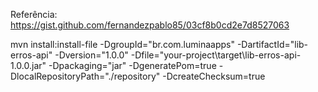 Referência:
https://gist.github.com/fernandezpablo85/03cf8b0cd2e7d8527063

mvn install:install-file -DgroupId="br.com.luminaapps" -DartifactId="lib-erros-api" -Dversion="1.0.0" -Dfile="your-project\target\lib-erros-api-1.0.0.jar" -Dpackaging="jar" -DgeneratePom=true -DlocalRepositoryPath="./repository" -DcreateChecksum=true